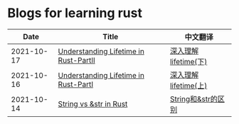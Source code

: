 # Blogs for learning rust 

| Date | Title | 中文翻译 |
|-|-|-|
|2021-10-17|[Understanding Lifetime in Rust-PartII](https://mobiarch.wordpress.com/2015/07/08/understanding-lifetime-in-rust-part-ii-3/)|[深入理解lifetime(下)](Understanding_lifetime_2.md)|
|2021-10-16|[Understanding Lifetime in Rust-PartI](https://mobiarch.wordpress.com/2015/06/29/understanding-lifetime-in-rust-part-i/)|[深入理解lifetime(上)](Understanding_lifetime.md)|
|2021-10-14|[String vs &str in Rust](https://blog.thoughtram.io/string-vs-str-in-rust/)|[String和&str的区别](String_vs_&str.md)|
